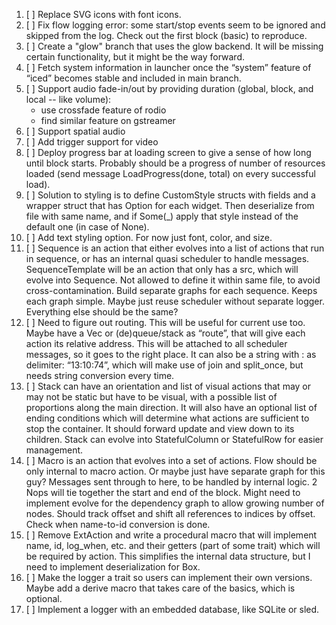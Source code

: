 1. [ ] Replace SVG icons with font icons. 
2. [ ] Fix flow logging error: some start/stop events seem to be ignored and skipped from the log. Check out the first block (basic) to reproduce.
3. [ ] Create a "glow" branch that uses the glow backend. It will be missing certain functionality, but it might be the way forward.
4. [ ] Fetch system information in launcher once the “system” feature of “iced” becomes stable and included in main branch.
5. [ ] Support audio fade-in/out by providing duration (global, block, and local -- like volume):
    - use crossfade feature of rodio
    - find similar feature on gstreamer
6. [ ] Support spatial audio
7. [ ] Add trigger support for video
8. [ ] Deploy progress bar at loading screen to give a sense of how long until block starts. Probably should be a progress of number of resources loaded (send message LoadProgress(done, total) on every successful load).
9. [ ] Solution to styling is to define CustomStyle structs with fields and a wrapper struct that has Option<T>  for each widget. Then deserialize from file with same name, and if Some(_) apply that style instead of the default one (in case of None).
10. [ ] Add text styling option. For now just font, color, and size.
11. [ ] Sequence is an action that either evolves into a list of actions that run in sequence, or has an internal quasi scheduler to handle messages. SequenceTemplate will be an action that only has a src, which will evolve into Sequence. Not allowed to define it within same file, to avoid cross-contamination. Build separate graphs for each sequence. Keeps each graph simple. Maybe just reuse scheduler without separate logger. Everything else should be the same?
12. [ ] Need to figure out routing. This will be useful for current use too. Maybe have a Vec<usize> or (de)queue/stack as “route”, that will give each action its relative address. This will be attached to all scheduler messages, so it goes to the right place. It can also be a string with : as delimiter: “13:10:74”, which will make use of join and split_once, but needs string conversion every time.
13. [ ] Stack can have an orientation and list of visual actions that may or may not be static but have to be visual, with a possible list of proportions along the main direction. It will also have an optional list of ending conditions which will determine what actions are sufficient to stop the container. It should forward update and view down to its children. Stack can evolve into StatefulColumn or StatefulRow for easier management.
14. [ ] Macro is an action that evolves into a set of actions. Flow should be only internal to macro action. Or maybe just have separate graph for this guy? Messages sent through to here, to be handled by internal logic.  2 Nops will tie together the start and end of the block. Might need to implement evolve for the dependency graph to allow growing number of nodes. Should track offset and shift all references to indices by offset. Check when name-to-id conversion is done.
15. [ ] Remove ExtAction and write a procedural macro that will implement name, id, log_when, etc. and their getters (part of some trait) which will be required by action. This simplifies the internal data structure, but I need to implement deserialization for Box<dyn Action>.
16. [ ] Make the logger a trait so users can implement their own versions. Maybe add a derive macro that takes care of the basics, which is optional.
17. [ ] Implement a logger with an embedded database, like SQLite or sled.
